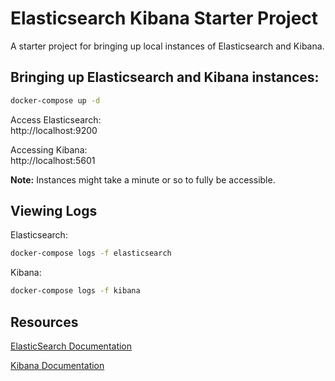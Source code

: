 # Elasticsearch Kibana Starter Project

A starter project for bringing up local instances of Elasticsearch and Kibana.

## Bringing up Elasticsearch and Kibana instances:

```bash
docker-compose up -d
```

Access Elasticsearch:  
http://localhost:9200

Accessing Kibana:  
http://localhost:5601

**Note:** Instances might take a minute or so to fully be accessible.

## Viewing Logs

Elasticsearch:  
```bash
docker-compose logs -f elasticsearch
```

Kibana:  
```bash
docker-compose logs -f kibana
```

## Resources

[ElasticSearch Documentation](https://www.elastic.co/guide/en/elasticsearch/reference/7.0/index.html)

[Kibana Documentation](https://www.elastic.co/guide/en/kibana/7.0/index.html)
